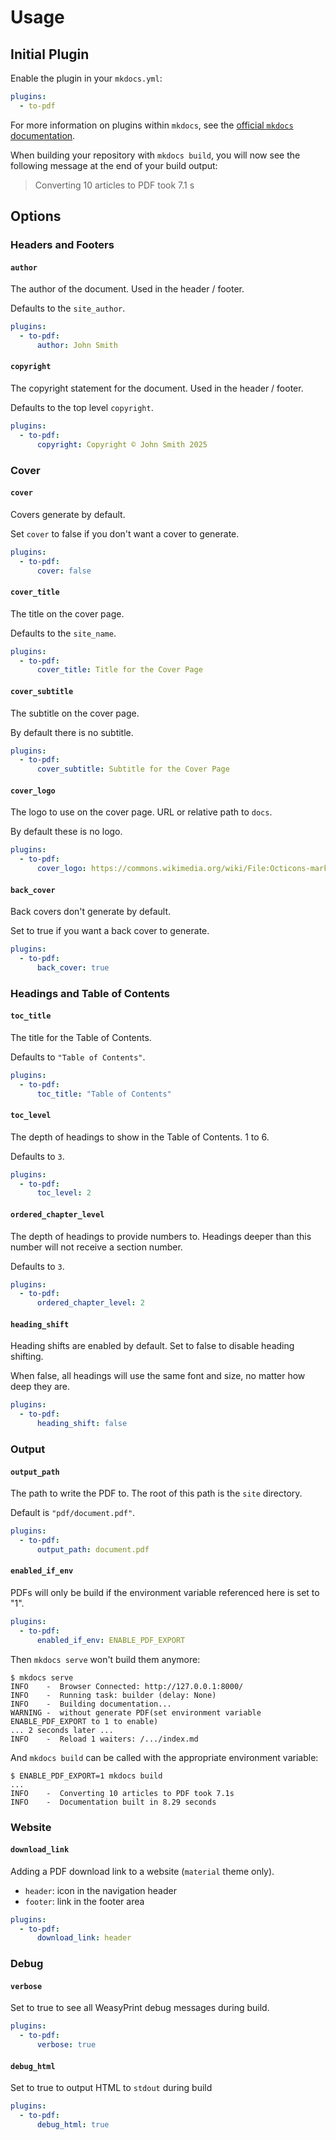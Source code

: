 # Usage

## Initial Plugin

Enable the plugin in your `mkdocs.yml`:

```yaml
plugins:
  - to-pdf
```

For more information on plugins within `mkdocs`, see the
[official `mkdocs` documentation][mkdocs-plugins].

[mkdocs-plugins]: http://www.mkdocs.org/user-guide/plugins

When building your repository with `mkdocs build`, you will now see the
following message at the end of your build output:

> Converting 10 articles to PDF took 7.1 s

## Options

### Headers and Footers

#### `author`

The author of the document. Used in the header / footer.

Defaults to the `site_author`.

``` yaml
plugins:
  - to-pdf:
      author: John Smith
```

#### `copyright`

The copyright statement for the document. Used in the header / footer.

Defaults to the top level `copyright`.

``` yaml
plugins:
  - to-pdf:
      copyright: Copyright © John Smith 2025
```

### Cover

#### `cover`

Covers generate by default.

Set `cover` to false if you don't want a cover to generate.

``` yaml
plugins:
  - to-pdf:
      cover: false
```

#### `cover_title`

The title on the cover page.

Defaults to the `site_name`.

``` yaml
plugins:
  - to-pdf:
      cover_title: Title for the Cover Page
```

#### `cover_subtitle`

The subtitle on the cover page.

By default there is no subtitle.

``` yaml
plugins:
  - to-pdf:
      cover_subtitle: Subtitle for the Cover Page
```

#### `cover_logo`

The logo to use on the cover page. URL or relative path to `docs`.

By default these is no logo.

``` yaml
plugins:
  - to-pdf:
      cover_logo: https://commons.wikimedia.org/wiki/File:Octicons-mark-github.svg
```

#### `back_cover`

Back covers don't generate by default.

Set to true if you want a back cover to generate.

``` yaml
plugins:
  - to-pdf:
      back_cover: true
```

### Headings and Table of Contents

#### `toc_title`

The title for the Table of Contents.

Defaults to `"Table of Contents"`.

``` yaml
plugins:
  - to-pdf:
      toc_title: "Table of Contents"
```

#### `toc_level`

The depth of headings to show in the Table of Contents. 1 to 6.

Defaults to `3`.

``` yaml
plugins:
  - to-pdf:
      toc_level: 2
```

#### `ordered_chapter_level`

The depth of headings to provide numbers to. Headings deeper than this number
will not receive a section number.

Defaults to `3`.

``` yaml
plugins:
  - to-pdf:
      ordered_chapter_level: 2
```

#### `heading_shift`

Heading shifts are enabled by default. Set to false to disable heading shifting.

When false, all headings will use the same font and size, no matter how deep
they are.

``` yaml
plugins:
  - to-pdf:
      heading_shift: false
```

### Output

#### `output_path`

The path to write the PDF to. The root of this path is the `site` directory.

Default is `"pdf/document.pdf"`.

``` yaml
plugins:
  - to-pdf:
      output_path: document.pdf
```

#### `enabled_if_env`

PDFs will only be build if the environment variable referenced here is set to
"1".

``` yaml
plugins:
  - to-pdf:
      enabled_if_env: ENABLE_PDF_EXPORT
```

Then `mkdocs serve` won't build them anymore:

```console
$ mkdocs serve
INFO    -  Browser Connected: http://127.0.0.1:8000/
INFO    -  Running task: builder (delay: None)
INFO    -  Building documentation...
WARNING -  without generate PDF(set environment variable ENABLE_PDF_EXPORT to 1 to enable)
... 2 seconds later ...
INFO    -  Reload 1 waiters: /.../index.md
```

And `mkdocs build` can be called with the appropriate environment variable:

```console
$ ENABLE_PDF_EXPORT=1 mkdocs build
...
INFO    -  Converting 10 articles to PDF took 7.1s
INFO    -  Documentation built in 8.29 seconds
```

### Website

#### `download_link`

Adding a PDF download link to a website (`material` theme only).

- `header`: icon in the navigation header
- `footer`: link in the footer area

``` yaml
plugins:
  - to-pdf:
      download_link: header
```

### Debug

#### `verbose`

Set to true to see all WeasyPrint debug messages during build.

``` yaml
plugins:
  - to-pdf:
      verbose: true
```

#### `debug_html`

Set to true to output HTML to `stdout` during build

``` yaml
plugins:
  - to-pdf:
      debug_html: true
```

